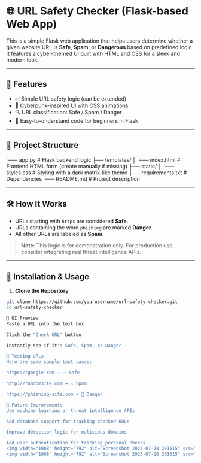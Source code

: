 # 🌐 URL Safety Checker (Flask-based Web App)

This is a simple Flask web application that helps users determine whether a given website URL is **Safe**, **Spam**, or **Dangerous** based on predefined logic. It features a cyber-themed UI built with HTML and CSS for a sleek and modern look.

---

## 🚀 Features

- ✅ Simple URL safety logic (can be extended)
- 🎨 Cyberpunk-inspired UI with CSS animations
- 🔍 URL classification: Safe / Spam / Danger
- 🧠 Easy-to-understand code for beginners in Flask

---

## 📁 Project Structure

├── app.py # Flask backend logic
├── templates/
│ └── index.html # Frontend HTML form (create manually if missing)
├── static/
│ └── styles.css # Styling with a dark matrix-like theme
├── requirements.txt # Dependencies
└── README.md # Project description

---

## 🛠️ How It Works

- URLs starting with `https` are considered **Safe**.
- URLs containing the word `phishing` are marked **Danger**.
- All other URLs are labeled as **Spam**.

> **Note**: This logic is for demonstration only. For production use, consider integrating real threat intelligence APIs.

---

## 🔧 Installation & Usage

1. **Clone the Repository**

```bash
git clone https://github.com/yourusername/url-safety-checker.git
cd url-safety-checker

📸 UI Preview
Paste a URL into the text box

Click the "Check URL" button

Instantly see if it's Safe, Spam, or Danger

🧪 Testing URLs
Here are some sample test cases:

https://google.com → ✅ Safe

http://randomsite.com → ⚠️ Spam

https://phishing-site.com → 🚨 Danger

🧩 Future Improvements
Use machine learning or threat intelligence APIs

Add database support for tracking checked URLs

Improve detection logic for malicious domains

Add user authentication for tracking personal checks
<img width="1908" height="792" alt="Screenshot 2025-07-20 201615" src="https://github.com/user-attachments/assets/af126d37-0503-4658-adea-a08641928522" />
<img width="1908" height="792" alt="Screenshot 2025-07-20 201615" src="https://github.com/user-attachments/assets/6871240f-c3bf-4660-b3df-5bf7313d91b4" />
